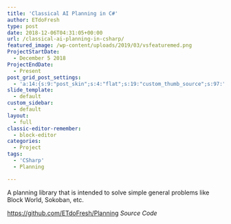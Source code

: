 ```yaml
---
title: 'Classical AI Planning in C#'
author: ETdoFresh
type: post
date: 2018-12-06T04:31:05+00:00
url: /classical-ai-planning-in-csharp/
featured_image: /wp-content/uploads/2019/03/vsfeaturemed.png
ProjectStartDate:
  - December 5 2018
ProjectEndDate:
  - Present
post_grid_post_settings:
  - 'a:14:{s:9:"post_skin";s:4:"flat";s:19:"custom_thumb_source";s:97:"https://www.etdofresh.com/wp-content/plugins/post-grid/assets/frontend/css/images/placeholder.png";s:16:"thumb_custom_url";s:0:"";s:17:"font_awesome_icon";s:0:"";s:23:"font_awesome_icon_color";s:0:"";s:22:"font_awesome_icon_size";s:0:"";s:17:"custom_youtube_id";s:0:"";s:15:"custom_vimeo_id";s:0:"";s:21:"custom_dailymotion_id";s:0:"";s:14:"custom_mp3_url";s:0:"";s:20:"custom_soundcloud_id";s:0:"";s:16:"custom_video_MP4";s:0:"";s:16:"custom_video_OGV";s:0:"";s:17:"custom_video_WEBM";s:0:"";}'
slide_template:
  - default
custom_sidebar:
  - default
layout:
  - full
classic-editor-remember:
  - block-editor
categories:
  - Project
tags:
  - 'CSharp'
  - Planning

---
```

<p class="SoftwareDescription">
  A planning library that is intended to solve simple general problems like Block World, Sokoban, etc.
</p>

<p class="SoftwareLink">
  <a href="https://github.com/ETdoFresh/Planning">https://github.com/ETdoFresh/Planning</a> <em>Source Code</em>
</p>